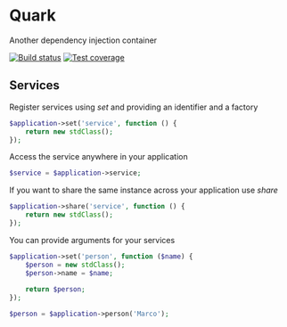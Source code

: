 Quark
=====

Another dependency injection container

[![Build status](https://img.shields.io/travis/PHP-DI/Invoker.svg?style=flat-square)](https://travis-ci.org/marcojetson/quark)
[![Test coverage](https://codeclimate.com/github/marcojetson/quark/badges/coverage.svg)](https://codeclimate.com/github/marcojetson/quark/coverage)

Services
--------

Register services using _set_ and providing an identifier and a factory

```php
$application->set('service', function () {
    return new stdClass();
});
```

Access the service anywhere in your application

```php
$service = $application->service;
```

If you want to share the same instance across your application use _share_

```php
$application->share('service', function () {
    return new stdClass();
});
```

You can provide arguments for your services

```php
$application->set('person', function ($name) {
    $person = new stdClass();
    $person->name = $name;
    
    return $person;
});

$person = $application->person('Marco');
```
